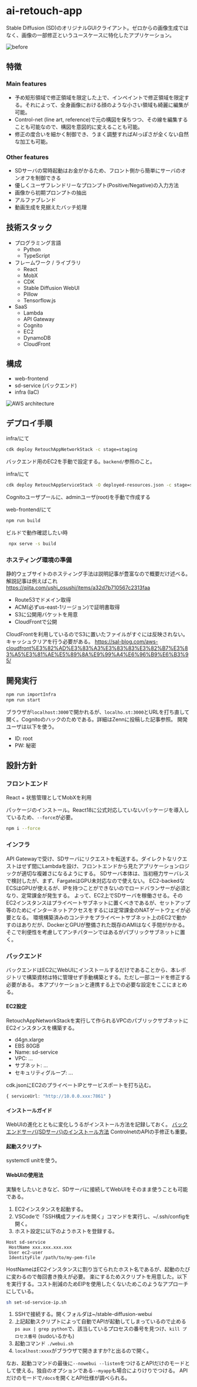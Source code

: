 # ai-retouch-app

Stable Diffusion (SD)のオリジナルGUIクライアント。ゼロからの画像生成ではなく、画像の一部修正というユースケースに特化したアプリケーション。

![before](figures/screenshot2.jpg)

## 特徴

### Main features

- 予め矩形領域で修正領域を限定した上で、インペイントで修正領域を限定する。それによって、全身画像における顔のような小さい領域も綺麗に編集が可能。
- Control-net (line art, reference)で元の構図を保ちつつ、その線を編集することも可能なので、構図を意図的に変えることも可能。
- 修正の度合いを細かく制御でき、うまく調整すればAIっぽさが全くない自然な加工も可能。

### Other features

- SDサーバの常時起動はお金がかるため、フロント側から簡単にサーバのオンオフを制御できる
- 優しくユーザフレンドリーなプロンプト(Positive/Negative)の入力方法
- 画像から初期プロンプトの抽出
- アルファブレンド
- 動画生成を見据えたバッチ処理

## 技術スタック

- プログラミング言語
  - Python
  - TypeScript
- フレームワーク / ライブラリ
  - React
  - MobX
  - CDK
  - Stable Diffusion WebUI
  - Pillow
  - Tensorflow.js
- SaaS
  - Lambda
  - API Gateway
  - Cognito
  - EC2
  - DynamoDB
  - CloudFront

## 構成

- web-frontend
- sd-service (バックエンド)
- infra (IaC)

![AWS architecture](figures/aws-arch.png)

## デプロイ手順

infra/にて

```sh
cdk deploy RetouchAppNetworkStack -c stage=staging
```

バックエンド用のEC2を手動で設定する。`backend/`参照のこと。

infra/にて

```sh
cdk deploy RetouchAppServiceStack -O deployed-resources.json -c stage=staging
```

Cognitoユーザプールに、adminユーザ(root)を手動で作成する

web-frontend/にて

```sh
npm run build
```

ビルドで動作確認したい時

```sh
 npx serve -s build
```

### ホスティング環境の準備

静的ウェブサイトのホスティング手法は説明記事が豊富なので概要だけ述べる。
解説記事は例えばこれ <https://qiita.com/ushi_osushi/items/a32d7b710567c2313faa>

- Route53でドメイン取得
- ACM(必ずus-east-1リージョン)で証明書取得
- S3に公開用バケットを用意
- CloudFrontで公開

CloudFrontを利用しているのでS3に置いたファイルがすぐには反映されない。キャッシュクリアを行う必要がある。
<https://sal-blog.com/aws-cloudfront%E3%82%AD%E3%83%A3%E3%83%83%E3%82%B7%E3%83%A5%E3%81%AE%E5%89%8A%E9%99%A4%E6%96%B9%E6%B3%95/>

## 開発実行

```sh
npm run importInfra
npm run start
```

ブラウザが`localhost:3000`で開かれるが、`localho.st:3000`とURLを打ち直して開く。Cognitoのハックのためである。詳細はZennに投稿した記事参照。
開発ユーザは以下を使う。

- ID: root
- PW: 秘密

## 設計方針

### フロントエンド

React + 状態管理としてMobXを利用

パッケージのインストール。React18に公式対応していないパッケージを導入しているため、`--force`が必要。

```sh
npm i --force
```

### インフラ

API Gatewayで受け、SDサーバにリクエストを転送する。ダイレクトなリクエストはせず間にLambdaを設け、フロントエンドから見たアプリケーションロジックが適切な複雑さになるようにする。
SDサーバ本体は、当初極力サーバレスで検討したが、まず、FargateはGPU未対応なので使えない。 EC2-backedなECSはGPUが使えるが、IPを持つことができないのでロードバランサーが必須となり、定常課金が発生する。
よって、EC2上でSDサーバを稼働させる。そのEC2インスタンスはプライベートサブネットに置くべきであるが、セットアップ等のためにインターネットアクセスをするには定常課金のNATゲートウェイが必要となる。
環境構築済みのコンテナをプライベートサブネット上のEC2で動かすのはありだが、DockerとGPUが整備された既存のAMIはなく手間がかかる。そこで利便性を考慮してアンチパターンではあるがパブリックサブネットに置く。

### バックエンド

バックエンドはEC2にWebUIにインストールするだけであることから、本レポジトリで構築資材は特に管理せず手動構築とする。ただし一部コードを修正する必要がある。
本アプリケーションと連携する上での必要な設定をここにまとめる。

#### EC2設定

RetouchAppNetworkStackを実行して作られるVPCのパブリックサブネットにEC2インスタンスを構築する。

- d4gn.xlarge
- EBS 80GB
- Name: sd-service
- VPC: ...
- サブネット: ...
- セキュリティグループ: ...
  
cdk.jsonにEC2のプライベートIPとサービスポートを打ち込む。

```typescript
{ serviceUrl: "http://10.0.0.xxx:7861" }
```

#### インストールガイド

WebUIの進化とともに変化しうるがインストール方法を記録しておく。
[バックエンドサーバ(SDサーバ)のインストール方法](./backend/sd-server-memo.md)
ControlnetのAPIの手修正も重要。

#### 起動スクリプト

systemctl unitを使う。

#### WebUIの使用法

実験をしたいときなど、SDサーバに接続してWebUIをそのまま使うことも可能である。

1. EC2インスタンスを起動する。
2. VSCodeで「SSH構成ファイルを開く」コマンドを実行し、~/.ssh/configを開く。
3. ホスト設定に以下のようホストを登録する。

```
Host sd-service
 HostName xxx.xxx.xxx.xxx
 User ec2-user
 IdentityFile /path/to/my-pem-file
```

HostNameはEC2インスタンスに割り当てられたホスト名であるが、起動のたびに変わるので毎回書き換えが必要。
楽にするためスクリプトを用意した。以下を実行する。コスト削減のためEIPを使用したくないためこのようなアプローチにしている。

```bash
sh set-sd-service-ip.sh
```


1. SSHで接続する。開くフォルダは~/stable-diffusion-webui
2. 上記起動スクリプトによって自動でAPIが起動してしまっているので止める `ps aux | grep python`で、該当しているプロセスの番号を見つけ、`kill プロセス番号` (sudoいるかも)
3. 起動コマンド `./webui.sh`
4. `localhost:xxxx`がブラウザで開きますか?と出るので開く。

なお、起動コマンドの最後に`--nowebui --listen`をつけるとAPIだけのモードとして使える。独自のオプションである`--myapp`も場合によりけりでつける。
APIだけのモードで`/docs`を開くとAPI仕様が調べられる。

